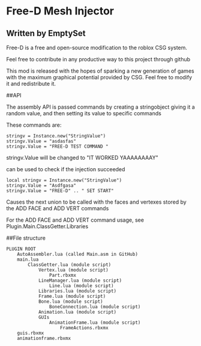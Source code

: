# Free-D Mesh Injector

## Written by EmptySet

Free-D is a free and open-source modification to the roblox CSG system.

Feel free to contribute in any productive way to this project through github

This mod is released with the hopes of sparking a new generation of games with the maximum graphical potential provided by CSG. Feel free to modify it and redistribute it. 

##API

The assembly API is passed commands by creating a stringobject giving it a random value, and then setting its value to specific commands

These commands are:


```
stringv = Instance.new("StringValue")
stringv.Value = "asdasfas"
stringv.Value = "FREE-D TEST COMMAND "
```

stringv.Value will be changed to "IT WORKED YAAAAAAAAY"

can be used to check if the injection succeeded

```
local stringv = Instance.new("StringValue")
stringv.Value = "Asdfgasa"
stringv.Value = "FREE-D" .. " SET START"
```

Causes the next union to be called with the faces and vertexes stored by the ADD FACE and ADD VERT commands

For the ADD FACE and ADD VERT command usage, see Plugin.Main.ClassGetter.Libraries

##File structure

```
PLUGIN ROOT
	AutoAssembler.lua (called Main.asm in GitHub)
	main.lua
		ClassGetter.lua (module script)
			Vertex.lua (module script)
				Part.rbxmx
			LineManager.lua (module script)
				Line.lua (module script)
			Libraries.lua (module script)
			Frame.lua (module script)
			Bone.lua (module script)
				BoneConnection.lua (module script)
			Animation.lua (module script)
			GUIs
				AnimationFrame.lua (module script)
					FrameActions.rbxmx
	guis.rbxmx
	animationframe.rbxmx
```
